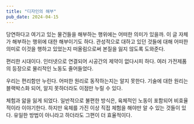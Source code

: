 ```yaml
---
title: "디자인의 해부"
pub_date: 2024-04-15
---
```


당연하다고 여기고 있는 물건들을 해부하는 행위에는 어떠한 의미가 있을까. 이 글 자체가 해부하는 행위에 대한 해부이기도 하다. 관성적으로 대하고 있던 것들에 대해 어떠한 의미로 이것을 행하고 있었는지 떠올림으로써 본질을 잃지 않도록 도와준다.

편리한 시대이다. 인터넷으로 연결되어 시공간의 제약이 없다시피 하다. 여러 가전제품의 등장으로 물리적인 노동도 줄어들었다.

우리는 편리함만 누린다. 어떠한 원리로 동작하는지는 알지 못한다. 기술에 대한 원리는 블랙박스화 되어, 알지 못하더라도 이점만 누릴 수 있다.

체험과 앎을 잃게 되었다. 일반적으로 불편한 방식은, 육체적인 노동이 포함되어 비효율적이라 이야기한다. 하지만 육체를 가진 이상 직접 체험을 해야만 알 수 있는 것들이 있다. 유일한 방법이 아니라고 하더라도 그편이 더 효율적이다.
